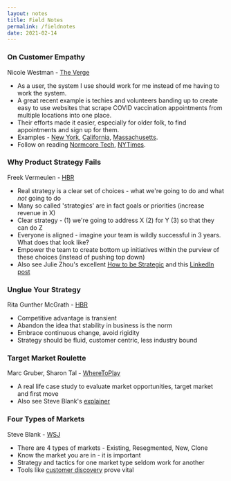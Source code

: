 ```yaml
---
layout: notes
title: Field Notes
permalink: /fieldnotes
date: 2021-02-14
---
```


### On Customer Empathy
Nicole Westman - [The Verge](https://www.theverge.com/platform/amp/2021/1/31/22256167/covid-vaccine-website-nyc-appointment)

- As a user, the system I use should work for me instead of me having to work the system.
- A great recent example is techies and volunteers banding up to create easy to use websites that scrape COVID vaccination appointments from multiple locations into one place.
- Their efforts made it easier, especially for older folk, to find appointments and sign up for them.
- Examples - [New York](https://nycvaccinelist.com/), [California](https://www.vaccinateca.com/), [Massachusetts](https://www.macovidvaccines.com/).
- Follow on reading [Normcore Tech](https://vicki.substack.com/p/the-last-miles-and-miles-of-the-vaccine), [NYTimes](https://www.nytimes.com/2021/02/09/nyregion/vaccine-website-appointment-nyc.html).

### Why Product Strategy Fails
Freek Vermeulen - [HBR](https://hbr.org/2017/11/many-strategies-fail-because-theyre-not-actually-strategies)

- Real strategy is a clear set of choices - what we're going to do and what *not* going to do
- Many so called 'strategies' are in fact goals or priorities (increase revenue in X)
- Clear strategy - (1) we're going to address X (2) for Y (3) so that they can do Z
- Everyone is aligned  - imagine your team is wildly successful in 3 years. What does that look like?
- Empower the team to create bottom up initiatives within the purview of these choices (instead of pushing top down)
- Also see Julie Zhou's excellent [How to be Strategic](https://medium.com/the-year-of-the-looking-glass/how-to-be-strategic-f6630a44f86b) and this [LinkedIn post](https://www.linkedin.com/posts/julie-zhuo_whenever-i-hear-a-product-pitch-the-thing-activity-6752016073656270848-ogAQ)

### Unglue Your Strategy
Rita Gunther McGrath - [HBR](https://hbr.org/2013/06/transient-advantage)

- Competitive advantage is transient 
- Abandon the idea that stability in business is the norm
- Embrace continuous change, avoid rigidity
- Strategy should be fluid, customer centric, less industry bound

### Target Market Roulette 
Marc Gruber, Sharon Tal - [WhereToPlay](https://wheretoplay.co/flyability-safe-drones-for-inaccessible-places)

- A real life case study to evaluate market opportunities, target market and first move
- Also see Steve Blank's [explainer](https://steveblank.com/category/market-types/)

### Four Types of Markets
Steve Blank - [WSJ](https://www.wsj.com/articles/BL-232B-243)

- There are 4 types of markets - Existing, Resegmented, New, Clone
- Know the market you are in - it is important 
- Strategy and tactics for one market type seldom work for another
- Tools like [customer discovery](https://steveblank.com/2020/04/07/customer-discovery-in-the-time-of-the-covid-19-virus/) prove vital

